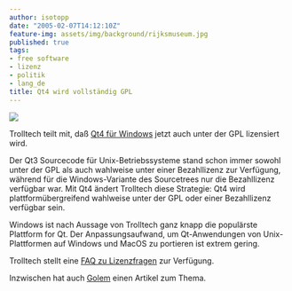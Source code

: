 ```yaml
---
author: isotopp
date: "2005-02-07T14:12:10Z"
feature-img: assets/img/background/rijksmuseum.jpg
published: true
tags:
- free software
- lizenz
- politik
- lang_de
title: Qt4 wird vollständig GPL
---
```

![](/uploads/trolltech.jpg)

Trolltech teilt mit, daß
[Qt4 für Windows](http://www.trolltech.com/newsroom/announcements/00000192.html)
jetzt auch unter der GPL lizensiert wird.

Der Qt3 Sourcecode für Unix-Betriebssysteme stand schon immer sowohl unter
der GPL als auch wahlweise unter einer Bezahllizenz zur Verfügung, während
für die Windows-Variante des Sourcetrees nur die Bezahllizenz verfügbar war.
Mit Qt4 ändert Trolltech diese Strategie: Qt4 wird plattformübergreifend
wahlweise unter der GPL oder einer Bezahllizenz verfügbar sein.

Windows ist nach Aussage von Trolltech ganz knapp die populärste Plattform
for Qt. Der Anpassungsaufwand, um Qt-Anwendungen von Unix-Plattformen auf
Windows und MacOS zu portieren ist extrem gering.

Trolltech stellt eine 
[FAQ zu Lizenzfragen](http://www.trolltech.com/developer/faqs/duallicense.html) zur Verfügung.

Inzwischen hat auch 
[Golem](http://www.golem.de/0502/36142.html) einen Artikel zum Thema.
